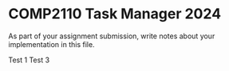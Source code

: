 # COMP2110 Task Manager 2024

As part of your assignment submission, write notes about your implementation
in this file.

Test 1
Test 3